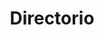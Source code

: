---
layout: page
title: Directorio
#background_style: bg-info
#background_image: url('/assets/img/backgrounds/image-from-rawpixel-id-1199650-jpeg.jpg')
# Add a link to the the top menu
background_image_: /assets/img/backgrounds/image-from-rawpixel-id-1199650-jpeg.jpg

menus:
  header:
    title: Links
    weight: 2

user: Dr. César Andrés Torres Miranda
image: assets/img/members/person3.jpg
summary: Biólogo y Maestro en Ciencias por la Facultad de Ciencias (UNAM). Doctor en Ciencias Biológicas (Ecología) por el Instituto de Investigaciones en Ecosistemas y Sustentabilidad (UNAM) con el proyecto <strong>Importancia de los ensambles de especies y de los procesos geológico-climáticos en la comprensión de los mecanismos de evolución de la sección Lobatae del género Quercus.</strong>

id_: Catomi
correo: catomi@enesmorelia.unam.mx


sections:
- type: member-inf.html
  section_id: memberCatomi
  user: Dr. César Andrés Torres Miranda
  image: /assets/img/members/person3.jpg
  summary: >+
    Biólogo y Maestro en Ciencias por la Facultad de Ciencias (UNAM). Doctor en Ciencias Biológicas (Ecología) por el Instituto de Investigaciones en Ecosistemas y Sustentabilidad (UNAM) con el proyecto <strong>Importancia de los ensambles de especies y de los procesos geológico-climáticos en la comprensión de los mecanismos de evolución de la sección Lobatae del género Quercus.</strong>
    <br>
    Desde 2014, el Dr. Torres es Profesor Asociado C de tiempo completo en la ENES Unidad Morelia adscrito a la Licenciatura en Tecnologías para la Información en Ciencias, aunque también ha impartido cursos sobre Biología en las licenciaturas en Ciencias Ambientales, Ecología y Ciencias Agroforestales. Desde 2007, ha impartido más de 60 cursos de licenciatura, 40 de ellos en la ENES Unidad Morelia, y cinco de posgrado, entre los que destacan: Biogeografía, Sistemática, Estadística, Métodos de Investigación en Colecciones Científicas, Biología de la Conservación, Sistemas de Información Geográfica y Geobiología.
    <br>
    El Dr. César Torres es académico participante en el Laboratorio Nacional de Análisis y Síntesis Ecológica (LANASE), en el Laboratorio de Análisis Avanzado de Datos (LAAD), en el Laboratorio de Sistemas de Información Geográfica y en la Unidad de Planeación y Ordenamiento del Territorio (Uplamat). Además, es responsable del Laboratorio de Biogeografía de la Conservación y del Laboratorio de Colecciones Biológicas para Docencia en la ENES Unidad Morelia.
    <br>
    Las líneas de investigación del Dr. se enfocan en biogeografía de la conservación de plantas asociadas a los bosques templados mexicanos, la informática de la biodiversidad y aplicaciones de ciencia de datos en el análisis espacial de la diversidad biológica. De manera adicional, ha enfocado sus esfuerzos en nuevas propuestas para la didáctica y divulgación de la biodiversidad en México, aprovechando avances recientes en tecnologías para la información y el aprendizaje.
    <br>
    Los proyectos en los que actualmente participa incluyen: patrones de diversidad y distribución de los encinos en México y América Central y su epiflora asociada, patrones de distribución altitudinal de los encinos mexicanos, modelos de distribución de especies como herramientas de conservación y la evaluación de redes en sistemas de Áreas Naturales Protegidas.
  mail: catomi@enesmorelia.unam.mx
  phone: (443) 6893500 ext. 80550 
  #location:  Edificio I. Cubículo 403

- type: timeline.html
  section_id: timelineCatomi
  title: Trayectoria
  background_style: bg-dark text-primary
  last_image: /assets/img/timeline-end.png
  actions:
    - image: /assets/img/portfolio/thumbnails/1.jpg
      title: >+
        2017-2018
        **Humble Beginnings**
      text: >-
        We begun with small group of people willing to work hard and make our
        teaching skills worth , in front of all others!
    - image: /assets/img/portfolio/thumbnails/2.jpg
      title: >+
        November 2019
        An Coaching started
      text: >-
        We started to gather like minded people and started our stategies
        and future plans to them. As a result , interested people joined us!


---